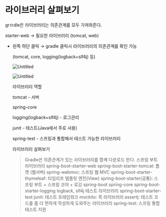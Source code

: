 # 라이브러리 살펴보기

grㅁdle은 라이브러리는 의존관계를 모두 가져와준다.

starter-web → 필요한 라이브러리 (tomcat, web)

- 왼쪽 하단 클릭 → gradle 클릭시 라이브러리의 의존관계를 확인 가능
    
    (tomcat, core, logging(logback+slf4j) 등)
    
    ![Untitled](%E1%84%85%E1%85%A1%E1%84%8B%E1%85%B5%E1%84%87%E1%85%B3%E1%84%85%E1%85%A5%E1%84%85%E1%85%B5%20%E1%84%89%E1%85%A1%E1%86%AF%E1%84%91%E1%85%A7%E1%84%87%E1%85%A9%E1%84%80%E1%85%B5%204a4613cdef164238a67f21a06128fefe/Untitled.png)
    
    ![Untitled](%E1%84%85%E1%85%A1%E1%84%8B%E1%85%B5%E1%84%87%E1%85%B3%E1%84%85%E1%85%A5%E1%84%85%E1%85%B5%20%E1%84%89%E1%85%A1%E1%86%AF%E1%84%91%E1%85%A7%E1%84%87%E1%85%A9%E1%84%80%E1%85%B5%204a4613cdef164238a67f21a06128fefe/Untitled%201.png)
    
    라이브러리 역할
    
    tomcat - 서버
    
    spring-core
    
    logging(logback+slf4j) - 로그관리
    
    junit - 테스트(Java에서 주로 사용)
    
    spring-test - 스프링과 통합해서 테스트 가능한 라이브러리
    
    라이브러리 살펴보기
    
    > Gradle은 의존관계가 있는 라이브러리를 함께 다운로드 한다.
    스프링 부트 라이브러리
    spring-boot-starter-web
    spring-boot-starter-tomcat: 톰캣 (웹서버)
    spring-webmvc: 스프링 웹 MVC
    spring-boot-starter-thymeleaf: 타임리프 템플릿 엔진(View)
    spring-boot-starter(공통): 스프링 부트 + 스프링 코어 + 로깅
    spring-boot
    spring-core
    spring-boot-starter-logging
    logback, slf4j
    테스트 라이브러리
    spring-boot-starter-test
    junit: 테스트 프레임워크
    mockito: 목 라이브러리
    assertj: 테스트 코드를 좀 더 편하게 작성하게 도와주는 라이브러리
    spring-test: 스프링 통합 테스트 지원
    >

